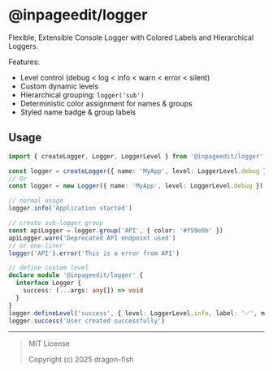 # @inpageedit/logger

Flexible, Extensible Console Logger with Colored Labels and Hierarchical Loggers.

Features:

- Level control (debug < log < info < warn < error < silent)
- Custom dynamic levels
- Hierarchical grouping: `logger('sub')`
- Deterministic color assignment for names & groups
- Styled name badge & group labels

## Usage

```ts
import { createLogger, Logger, LoggerLevel } from '@inpageedit/logger'

const logger = createLogger({ name: 'MyApp', level: LoggerLevel.debug })
// Or
const logger = new Logger({ name: 'MyApp', level: LoggerLevel.debug })

// normal usage
logger.info('Application started')

// create sub-logger group
const apiLogger = logger.group('API', { color: '#f59e0b' })
apiLogger.warn('Deprecated API endpoint used')
// or one-liner
logger('API').error('This is a error from API')

// define custom level
declare module '@inpageedit/logger' {
  interface Logger {
    success: (...args: any[]) => void
  }
}
logger.defineLevel('success', { level: LoggerLevel.info, label: '✅', method: 'info' })
logger.success('User created successfully')
```

---

> MIT License
>
> Copyright (c) 2025 dragon-fish

